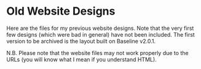 # Old Website Designs

Here are the files for my previous website designs.  Note that the very first few designs (which were bad in general) have not been included.  The first version to be archived is the layout built on Baseline v2.0.1.

N.B.  Please note that the website files may not work properly due to the URLs (you will know what I mean if you understand HTML).